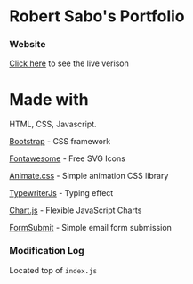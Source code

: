 # Robert Sabo's Portfolio

### Website

[Click here](https://robbysabo.github.io/Portfolio/) to see the live verison

# Made with

HTML, CSS, Javascript.

[Bootstrap](https://getbootstrap.com/) - CSS framework

[Fontawesome](https://fontawesome.com/) - Free SVG Icons

[Animate.css](https://animate.style/) - Simple animation CSS library

[TypewriterJs](https://github.com/tameemsafi/typewriterjs) - Typing effect

[Chart.js](https://www.chartjs.org/) - Flexible JavaScript Charts

[FormSubmit](https://formsubmit.co/) - Simple email form submission

### Modification Log

Located top of `index.js`
